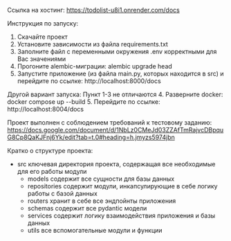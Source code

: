 Ссылка на хостинг: https://todolist-u8i1.onrender.com/docs

Инструкция по запуску:

1. Скачайте проект
2. Установите зависимости из файла requirements.txt
3. Заполните файл с переменными окружения .env корректными для Вас значениями
4. Прогоните alembic-миграции: alembic upgrade head
5. Запустите приложение (из файла main.py, которых находится в src) и перейдите по ссылке: http://localhost:8000/docs

Другой вариант запуска:
Пункт 1-3 не отличаются
4. Разверните docker: docker compose up --build 
5. Перейдите по ссылке: http://localhost:8004/docs

Проект выполнен с соблюдением требований к тестовому заданию: https://docs.google.com/document/d/1NbLz0CMeJd03ZZAfTmRajvcDBpquG8Cp8QaKJFnj6Yk/edit?tab=t.0#heading=h.jmyzs5974jbn

Кратко о структуре проекта:
- src ключевая директория проекта, содержащая все необходимые для его работы модули
  - models содержит все сущности для базы данных
  - repositories содержит модули, инкапсулирующие в себе логику работы с базой данных
  - routers хранит в себе все эндпойнты приложения
  - schemas содержит все pydantic модели
  - services содержит логику взаимодействия приложения и базы данных
  - utils все вспомогательные модули и функции
